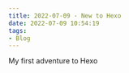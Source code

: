 ```yaml
---
title: 2022-07-09 - New to Hexo
date: 2022-07-09 10:54:19
tags:
- Blog
---
```

My first adventure to Hexo